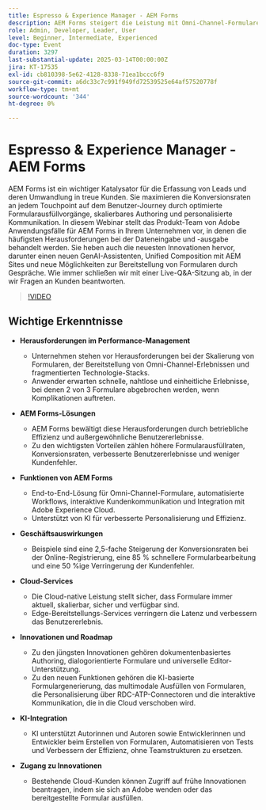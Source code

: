 ```yaml
---
title: Espresso & Experience Manager - AEM Forms
description: AEM Forms steigert die Leistung mit Omni-Channel-Formularen, KI-gestützter Personalisierung und Cloud-nativer Skalierbarkeit. Dies führt zu 2,5-fachen Konversionen, 85 % schnelleren Bearbeitungen und 50 % weniger Fehlern.
role: Admin, Developer, Leader, User
level: Beginner, Intermediate, Experienced
doc-type: Event
duration: 3297
last-substantial-update: 2025-03-14T00:00:00Z
jira: KT-17535
exl-id: cb810398-5e62-4128-8338-71ea1bccc6f9
source-git-commit: a6dc33c7c991f949fd72539525e64af57520778f
workflow-type: tm+mt
source-wordcount: '344'
ht-degree: 0%

---
```


# Espresso &amp; Experience Manager - AEM Forms

AEM Forms ist ein wichtiger Katalysator für die Erfassung von Leads und deren Umwandlung in treue Kunden. Sie maximieren die Konversionsraten an jedem Touchpoint auf dem Benutzer-Journey durch optimierte Formularausfüllvorgänge, skalierbares Authoring und personalisierte Kommunikation. In diesem Webinar stellt das Produkt-Team von Adobe Anwendungsfälle für AEM Forms in Ihrem Unternehmen vor, in denen die häufigsten Herausforderungen bei der Dateneingabe und -ausgabe behandelt werden. Sie heben auch die neuesten Innovationen hervor, darunter einen neuen GenAI-Assistenten, Unified Composition mit AEM Sites und neue Möglichkeiten zur Bereitstellung von Formularen durch Gespräche. Wie immer schließen wir mit einer Live-Q&amp;A-Sitzung ab, in der wir Fragen an Kunden beantworten.

>[!VIDEO](https://video.tv.adobe.com/v/3451636/?learn=on&enablevpops)

## Wichtige Erkenntnisse


* **Herausforderungen im Performance-Management**

   * Unternehmen stehen vor Herausforderungen bei der Skalierung von Formularen, der Bereitstellung von Omni-Channel-Erlebnissen und fragmentierten Technologie-Stacks.
   * Anwender erwarten schnelle, nahtlose und einheitliche Erlebnisse, bei denen 2 von 3 Formulare abgebrochen werden, wenn Komplikationen auftreten.

* **AEM Forms-Lösungen**

   * AEM Forms bewältigt diese Herausforderungen durch betriebliche Effizienz und außergewöhnliche Benutzererlebnisse.
   * Zu den wichtigsten Vorteilen zählen höhere Formularausfüllraten, Konversionsraten, verbesserte Benutzererlebnisse und weniger Kundenfehler.

* **Funktionen von AEM Forms**

   * End-to-End-Lösung für Omni-Channel-Formulare, automatisierte Workflows, interaktive Kundenkommunikation und Integration mit Adobe Experience Cloud.
   * Unterstützt von KI für verbesserte Personalisierung und Effizienz.

* **Geschäftsauswirkungen**

   * Beispiele sind eine 2,5-fache Steigerung der Konversionsraten bei der Online-Registrierung, eine 85 % schnellere Formularbearbeitung und eine 50 %ige Verringerung der Kundenfehler.

* **Cloud-Services**

   * Die Cloud-native Leistung stellt sicher, dass Formulare immer aktuell, skalierbar, sicher und verfügbar sind.
   * Edge-Bereitstellungs-Services verringern die Latenz und verbessern das Benutzererlebnis.

* **Innovationen und Roadmap**

   * Zu den jüngsten Innovationen gehören dokumentenbasiertes Authoring, dialogorientierte Formulare und universelle Editor-Unterstützung.
   * Zu den neuen Funktionen gehören die KI-basierte Formulargenerierung, das multimodale Ausfüllen von Formularen, die Personalisierung über RDC-ATP-Connectoren und die interaktive Kommunikation, die in die Cloud verschoben wird.

* **KI-Integration**

   * KI unterstützt Autorinnen und Autoren sowie Entwicklerinnen und Entwickler beim Erstellen von Formularen, Automatisieren von Tests und Verbessern der Effizienz, ohne Teamstrukturen zu ersetzen.

* **Zugang zu Innovationen**

   * Bestehende Cloud-Kunden können Zugriff auf frühe Innovationen beantragen, indem sie sich an Adobe wenden oder das bereitgestellte Formular ausfüllen.
